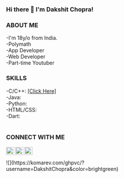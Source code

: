 
### Hi there 👋 I'm Dakshit Chopra!

### ABOUT ME
-I'm 18y/o from India.<br />
-Polymath<br />
-App Developer<br />
-Web Developer<br />
-Part-time Youtuber<br />

 
### SKILLS
-C/C++: <a href="https://www.udemy.com/certificate/UC-7c45f8f9-8873-42d9-8a1f-04a83c1f521c/">[Click Here]</a><br />
-Java: <br />
-Python:<br />
-HTML/CSS:<br />
-Dart:
<br />
<br />


 
### CONNECT WITH ME
[<img align="left" alt="codeSTACKr | YouTube" width="22px" src="https://cdn.jsdelivr.net/npm/simple-icons@v3/icons/youtube.svg" />][youtube]
[<img align="left" alt="codeSTACKr | LinkedIn" width="22px" src="https://cdn.jsdelivr.net/npm/simple-icons@v3/icons/linkedin.svg" />][linkedin]
[<img align="left" alt="codeSTACKr | Instagram" width="22px" src="https://cdn.jsdelivr.net/npm/simple-icons@v3/icons/instagram.svg" />][instagram]


[youtube]: https://www.youtube.com/c/Codephile
[instagram]: https://instagram.com/dakshitchopra
[linkedin]: https://www.linkedin.com/in/dakshitchopra/

<br />
<br />
![](https://komarev.com/ghpvc/?username=DakshitChopra&color=brightgreen)




